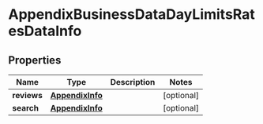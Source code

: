 

# AppendixBusinessDataDayLimitsRatesDataInfo


## Properties

| Name | Type | Description | Notes |
|------------ | ------------- | ------------- | -------------|
|**reviews** | [**AppendixInfo**](AppendixInfo.md) |  |  [optional] |
|**search** | [**AppendixInfo**](AppendixInfo.md) |  |  [optional] |



